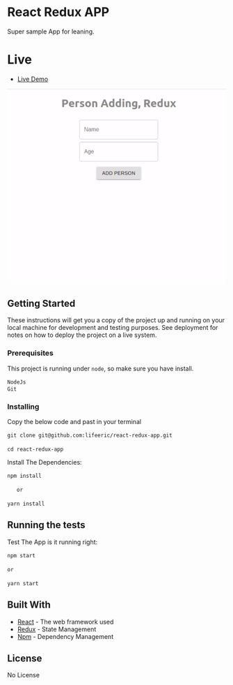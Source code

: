 # React Redux APP 

Super sample App for leaning.

# Live 

* [Live Demo](https://person-js.herokuapp.com/)


![image](./gif.gif)

## Getting Started

These instructions will get you a copy of the project up and running on your local machine for development and testing purposes. See deployment for notes on how to deploy the project on a live system.

### Prerequisites

This project is running under `node`, so make sure you have install.

```
NodeJs
Git
```

### Installing


Copy the below code and past in your terminal

```
git clone git@github.com:lifeeric/react-redux-app.git

cd react-redux-app

```

Install The Dependencies:

```
npm install

   or

yarn install
```


## Running the tests

Test The App is it running right:

```
npm start

or

yarn start
```


## Built With

* [React](http://reactjs.org/) - The web framework used
* [Redux](https://redux.js.org/) - State Management
* [Npm](https://www.npmjs.com/) - Dependency Management



## License

No License

